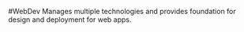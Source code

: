 #WebDev 
Manages multiple technologies and provides foundation for design and deployment for web apps.
